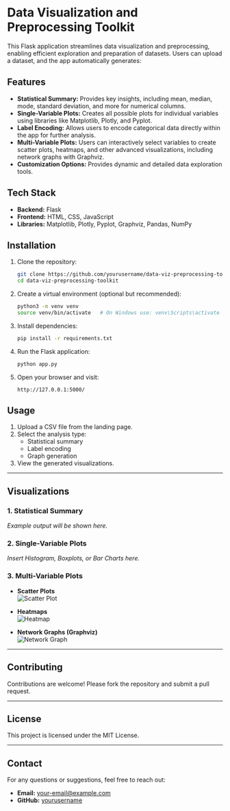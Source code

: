 # Data Visualization and Preprocessing Toolkit

This Flask application streamlines data visualization and preprocessing, enabling efficient exploration and preparation of datasets. Users can upload a dataset, and the app automatically generates:

## Features

- **Statistical Summary:** Provides key insights, including mean, median, mode, standard deviation, and more for numerical columns.
- **Single-Variable Plots:** Creates all possible plots for individual variables using libraries like Matplotlib, Plotly, and Pyplot.
- **Label Encoding:** Allows users to encode categorical data directly within the app for further analysis.
- **Multi-Variable Plots:** Users can interactively select variables to create scatter plots, heatmaps, and other advanced visualizations, including network graphs with Graphviz.
- **Customization Options:** Provides dynamic and detailed data exploration tools.

## Tech Stack

- **Backend:** Flask
- **Frontend:** HTML, CSS, JavaScript
- **Libraries:** Matplotlib, Plotly, Pyplot, Graphviz, Pandas, NumPy

## Installation

1. Clone the repository:

   ```bash
   git clone https://github.com/yourusername/data-viz-preprocessing-toolkit.git
   cd data-viz-preprocessing-toolkit
   ```

2. Create a virtual environment (optional but recommended):

   ```bash
   python3 -m venv venv
   source venv/bin/activate   # On Windows use: venv\Scripts\activate
   ```

3. Install dependencies:

   ```bash
   pip install -r requirements.txt
   ```

4. Run the Flask application:

   ```bash
   python app.py
   ```

5. Open your browser and visit:

   ```
   http://127.0.0.1:5000/
   ```

## Usage

1. Upload a CSV file from the landing page.
2. Select the analysis type:
   - Statistical summary
   - Label encoding
   - Graph generation
3. View the generated visualizations.

---

## Visualizations

### 1. Statistical Summary
_Example output will be shown here._

### 2. Single-Variable Plots
_Insert Histogram, Boxplots, or Bar Charts here._

### 3. Multi-Variable Plots
- **Scatter Plots**  
  ![Scatter Plot](graphs/scatter_plot.png)

- **Heatmaps**  
  ![Heatmap](graphs/heatmap.png)

- **Network Graphs (Graphviz)**  
  ![Network Graph](graphs/network_graph.png)

---

## Contributing

Contributions are welcome! Please fork the repository and submit a pull request.

---

## License

This project is licensed under the MIT License.

---

## Contact

For any questions or suggestions, feel free to reach out:

- **Email:** your-email@example.com
- **GitHub:** [yourusername](https://github.com/yourusername)
